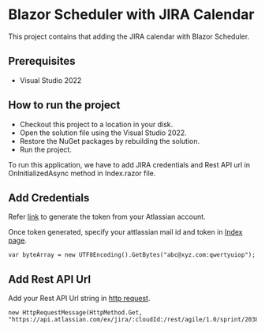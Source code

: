 # Blazor Scheduler with JIRA Calendar

This project contains that adding the JIRA calendar with Blazor Scheduler.

## Prerequisites

* Visual Studio 2022

## How to run the project

* Checkout this project to a location in your disk.
* Open the solution file using the Visual Studio 2022.
* Restore the NuGet packages by rebuilding the solution.
* Run the project.

To run this application, we have to add JIRA credentials and Rest API url in OnInitializedAsync method in Index.razor file.

## Add Credentials

Refer [link](https://support.atlassian.com/atlassian-account/docs/manage-api-tokens-for-your-atlassian-account/)   to generate the token from your Atlassian account. 

Once token generated, specify your attlassian mail id and token in [Index page](https://github.com/SyncfusionExamples/blazor-scheduler-jira-calendar/blob/main/Pages/Index.razor#L81).

```
var byteArray = new UTF8Encoding().GetBytes("abc@xyz.com:qwertyuiop");
```

## Add Rest API Url

Add your Rest API Url string in [http request](https://github.com/SyncfusionExamples/blazor-scheduler-jira-calendar/blob/main/Pages/Index.razor#L83).

```
new HttpRequestMessage(HttpMethod.Get, "https://api.atlassian.com/ex/jira/:cloudId:/rest/agile/1.0/sprint/20387/issue")
```
